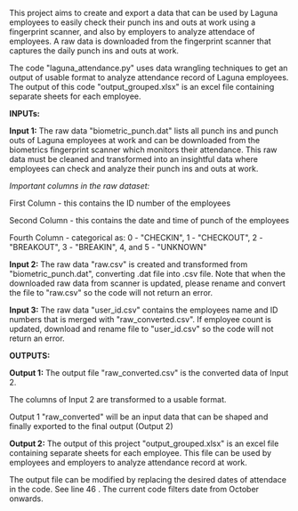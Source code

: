 This project aims to create and export a data that can be used by Laguna employees to easily check their punch ins and outs at work using a fingerprint scanner, and also by employers to analyze attendace of employees. A raw data is downloaded from the fingerprint scanner that captures the daily punch ins and outs at work.

The code "laguna_attendance.py" uses data wrangling techniques to get an output of usable format to analyze attendance record of Laguna employees. The output of this code "output_grouped.xlsx" is an excel file containing separate sheets for each employee.

**INPUTs:**


**Input 1:** The raw data "biometric_punch.dat" lists all punch ins and punch outs of Laguna employees at work and can be downloaded from the biometrics fingerprint scanner which monitors their attendance.
This raw data must be cleaned and transformed into an insightful data where employees can check and analyze their punch ins and outs at work.

*Important columns in the raw dataset:*

First Column - this contains the ID number of the employees

Second Column - this contains the date and time of punch of the employees

Fourth Column - categorical as: 0 - "CHECKIN", 1 - "CHECKOUT", 2 - "BREAKOUT", 3 - "BREAKIN", 4, and 5 - "UNKNOWN"

**Input 2:** The raw data "raw.csv" is created and transformed from "biometric_punch.dat", converting .dat file into .csv file. Note that when the downloaded raw data from scanner is updated, please rename and convert the file to "raw.csv" so the code will not return an error.

**Input 3:** The raw data "user_id.csv" contains the employees name and ID numbers that is merged with "raw_converted.csv". If employee count is updated, download and rename file to "user_id.csv" so the code will not return an error.


**OUTPUTS:**


**Output 1:** The output file "raw_converted.csv" is the converted data of Input 2.

The columns of Input 2 are transformed to a usable format.

Output 1 "raw_converted" will be an input data that can be shaped and finally exported to the final output (Output 2)


**Output 2:** The output of this project "output_grouped.xlsx" is an excel file containing separate sheets for each employee.
This file can be used by employees and employers to analyze attendance record at work.


The output file can be modified by replacing the desired dates of attendace in the code. See line 46 . The current code filters date from October onwards.
